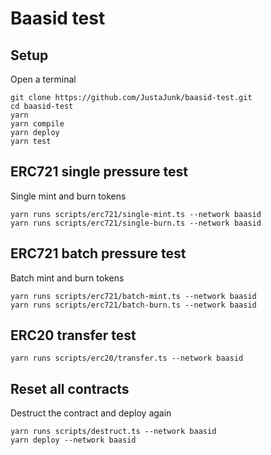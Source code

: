 # Baasid test

## Setup
Open a terminal
```
git clone https://github.com/JustaJunk/baasid-test.git
cd baasid-test
yarn
yarn compile
yarn deploy
yarn test
```

## ERC721 single pressure test
Single mint and burn tokens
```
yarn runs scripts/erc721/single-mint.ts --network baasid
yarn runs scripts/erc721/single-burn.ts --network baasid
```

## ERC721 batch pressure test
Batch mint and burn tokens
```
yarn runs scripts/erc721/batch-mint.ts --network baasid
yarn runs scripts/erc721/batch-burn.ts --network baasid
```

## ERC20 transfer test
```
yarn runs scripts/erc20/transfer.ts --network baasid
```

## Reset all contracts
Destruct the contract and deploy again
```
yarn runs scripts/destruct.ts --network baasid
yarn deploy --network baasid
```